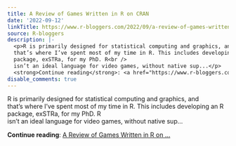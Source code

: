 ```yaml
---
title: A Review of Games Written in R on CRAN
date: '2022-09-12'
linkTitle: https://www.r-bloggers.com/2022/09/a-review-of-games-written-in-r-on-cran/
source: R-bloggers
description: |-
  <p>R is primarily designed for statistical computing and graphics, and<br />
  that’s where I’ve spent most of my time in R. This includes developing an R<br />
  package, exSTRa, for my PhD. R<br />
  isn’t an ideal language for video games, without native sup...</p>
  <strong>Continue reading</strong>: <a href="https://www.r-bloggers.com/2022/09/a-review-of-games-written-in-r-on-cran/">A Review of Games Written in R on ...
disable_comments: true
---
```

<p>R is primarily designed for statistical computing and graphics, and<br />
that’s where I’ve spent most of my time in R. This includes developing an R<br />
package, exSTRa, for my PhD. R<br />
isn’t an ideal language for video games, without native sup...</p>
<strong>Continue reading</strong>: <a href="https://www.r-bloggers.com/2022/09/a-review-of-games-written-in-r-on-cran/">A Review of Games Written in R on ...